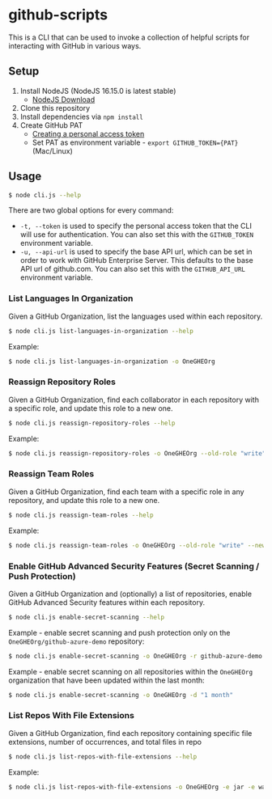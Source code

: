 # github-scripts

This is a CLI that can be used to invoke a collection of helpful scripts for interacting with GitHub in various ways.

## Setup

1. Install NodeJS (NodeJS 16.15.0 is latest stable)
    * [NodeJS Download](https://nodejs.org/en/)
2. Clone this repository
3. Install dependencies via `npm install`
4. Create GitHub PAT
    * [Creating a personal access token](https://docs.github.com/en/authentication/keeping-your-account-and-data-secure/creating-a-personal-access-token)
    * Set PAT as environment variable -  `export GITHUB_TOKEN={PAT}` (Mac/Linux)

## Usage

```bash
$ node cli.js --help
```

There are two global options for every command:
- `-t, --token` is used to specify the personal access token that the CLI will use for authentication. You can also set
  this with the `GITHUB_TOKEN` environment variable.
- `-u, --api-url` is used to specify the base API url, which can be set in order to work with GitHub Enterprise Server.
  This defaults to the base API url of github.com. You can also set this with the `GITHUB_API_URL` environment variable.

### List Languages In Organization

Given a GitHub Organization, list the languages used within each repository.

```bash
$ node cli.js list-languages-in-organization --help
```

Example:

```bash
$ node cli.js list-languages-in-organization -o OneGHEOrg
```

### Reassign Repository Roles

Given a GitHub Organization, find each collaborator in each repository with a specific role, and update this role to a new one.

```bash
$ node cli.js reassign-repository-roles --help
```

Example:

```bash
$ node cli.js reassign-repository-roles -o OneGHEOrg --old-role "write" --new-role "maintain"
```

### Reassign Team Roles 
Given a GitHub Organization, find each team with a specific role in any repository, and update this role to a new one.

```bash
$ node cli.js reassign-team-roles --help
```

Example:

```bash
$ node cli.js reassign-team-roles -o OneGHEOrg --old-role "write" --new-role "maintain"
```

### Enable GitHub Advanced Security Features (Secret Scanning / Push Protection)

Given a GitHub Organization and (optionally) a list of repositories, enable GitHub Advanced Security features within each repository.

```bash
$ node cli.js enable-secret-scanning --help
```

Example - enable secret scanning and push protection only on the `OneGHEOrg/github-azure-demo` repository:

```bash
$ node cli.js enable-secret-scanning -o OneGHEOrg -r github-azure-demo -p true
```

Example - enable secret scanning on all repositories within the `OneGHEOrg` organization that have been updated within the last month:

```bash
$ node cli.js enable-secret-scanning -o OneGHEOrg -d "1 month"
```

### List Repos With File Extensions

Given a GitHub Organization, find each repository containing specific file extensions, number of occurrences, and total files in repo

```bash
$ node cli.js list-repos-with-file-extensions --help
```

Example:

```bash
$ node cli.js list-repos-with-file-extensions -o OneGHEOrg -e jar -e war
```
